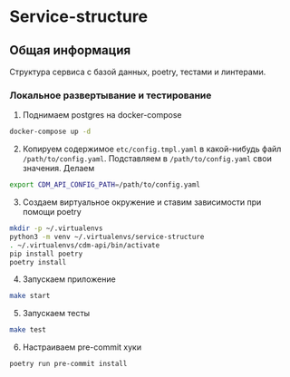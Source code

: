 # Service-structure
## Общая информация
Структура сервиса с базой данных, poetry, тестами и линтерами.

### Локальное развертывание и тестирование

1. Поднимаем postgres на docker-compose
```bash
docker-compose up -d
```

2. Копируем содержимое `etc/config.tmpl.yaml` в какой-нибудь файл `/path/to/config.yaml`. Подставляем в `/path/to/config.yaml` свои значения. Делаем
```bash
export CDM_API_CONFIG_PATH=/path/to/config.yaml
```

3. Создаем виртуальное окружение и ставим зависимости при помощи poetry
```bash
mkdir -p ~/.virtualenvs
python3 -m venv ~/.virtualenvs/service-structure
. ~/.virtualenvs/cdm-api/bin/activate
pip install poetry
poetry install
```

4. Запускаем приложение
```bash
make start
```

5. Запускаем тесты
```bash
make test
```

6. Настраиваем pre-commit хуки
```bash
poetry run pre-commit install
```